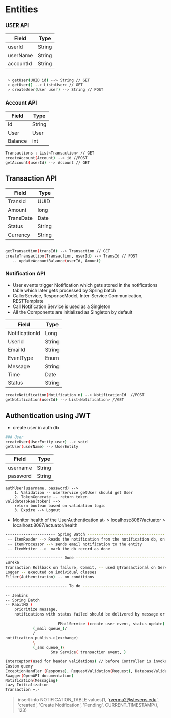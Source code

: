 # Entities
### USER API
 
| Field | Type |
| ------ | ------ |
| userId | String |
| userName | String |
| accountId | String |
```bash 

 > getUser(UUID id) --> String // GET
 > getUser() --> List<User> // GET
 > createUser(User user) --> String // POST
```
### Account API
| Field | Type |
| ------ | ------ |
|id| String|
|User| User|
|Balance| int|
```bash
Transactions : List<Transaction> // GET
createAccount(Account) --> id //POST
getAccount(userId) --> Account // GET
```

## Transaction API

| Field | Type |
| ------ | ------ |
|TransId| UUID|
|Amount|long|
|TransDate|Date|
|Status|String|
|Currency|String|
```bash

getTransaction(transId) --> Transaction // GET
createTransaction(Transaction, userId) --> TransId // POST
   -- updateAccountBalance(userId, Amount)
```
### Notification API 
- User events trigger Notification which gets stored in the notifications table which later gets processed by Spring batch
- CallerService, ResponseModel, Inter-Service Communication, RESTTemplate
- Call Notification Service is used as a Singleton
- All the Components are initialized as Singleton by default


| Field | Type |
| ------ | ------ |
|NotificationId | Long|
|UserId| String|
|EmailId| String|
|EventType| Enum|
|Message|String|
|Time| Date|
|Status| String|
```bash
createNotification(Notification n) --> NotificationId  //POST
getNotification(userId) --> List<Notification> //GET
```

## Authentication using JWT
 - create user in auth db
```bash
### User
createUser(UserEntity user) --> void
getUser(userName) --> UserEntity
```
| Field | Type |
| ------ | ------ |
|username| String|
|password| String|

    authUser(username, password) -->
        1. Validation -- userService getUser should get User
        2. TokenGenerate -- return token
    validateToken(token) -->
        return boolean based on validation logic
        3. Expire --> Logout

- Monitor health of the UserAuthentication at- > localhost:8087/actuator > localhost:8087/actuator/health

```bash
---------------------- Spring Batch ----------------------------------
 -- ItemReader --> Reads the notification from the notification db, on corresponding time intervals
 -- ItemProcessor --> sends email notification to the entity
 -- ItemWriter -->  mark the db record as done
```
```bash
------------------------- Done ---------------------------------------
Eureka
Transaction Rollback on failure, Commit, -- used @Transactional on ServiceImpl
Logger -- executed on individual classes
Filter(Authentication) -- on conditions
```
```bash
--------------------------- To do --------------------------------------------

-- Jenkins
-- Spring Batch
-- RabitMQ (
	prioritize message, 
	notifications with status failed should be delivered by message or something)
	
				       EMailService (create user event, status update)
			(_mail queue_)/ 
			/
notification publish->(exchange)
			\
			(_sms queue_)\
				 	Sms Service( transaction event, ) 

Interceptor(used for header validations) // before Controller is invoked
Custom query
ExceptionHandler (Response), RequestValidation(Request), DatabaseValidation(Not null, username different )
Swagger(OpenAPI documentation)
Notification(Messaging)
Lazy Initialization
Transaction +,-

```
> insert into NOTIFICATION_TABLE values(1, 'rverma2@stevens.edu', 'created', 'Create Notification', 'Pending',  CURRENT_TIMESTAMP(), 123)
